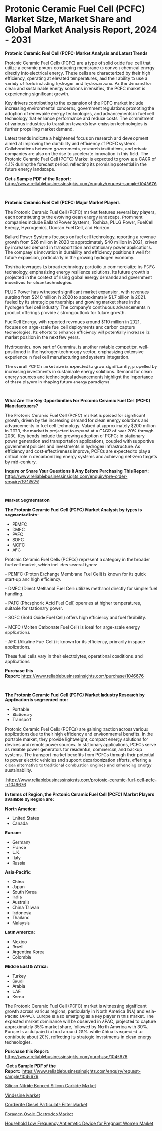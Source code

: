 <p><h1>Protonic Ceramic Fuel Cell (PCFC) Market Size, Market Share and Global Market Analysis Report, 2024 - 2031</h1></p><p><strong>Protonic Ceramic Fuel Cell (PCFC) Market Analysis and Latest Trends</strong></p>
<p><p>Protonic Ceramic Fuel Cells (PCFC) are a type of solid oxide fuel cell that utilize a ceramic proton-conducting membrane to convert chemical energy directly into electrical energy. These cells are characterized by their high efficiency, operating at elevated temperatures, and their ability to use a variety of fuels including hydrogen and hydrocarbons. As the demand for clean and sustainable energy solutions intensifies, the PCFC market is experiencing significant growth. </p><p>Key drivers contributing to the expansion of the PCFC market include increasing environmental concerns, government regulations promoting the adoption of renewable energy technologies, and advancements in fuel cell technology that enhance performance and reduce costs. The commitment of various industries to transition towards low-emission technologies is further propelling market demand. </p><p>Latest trends indicate a heightened focus on research and development aimed at improving the durability and efficiency of PCFC systems. Collaborations between governments, research institutions, and private companies are also on the rise to accelerate innovation in this field. The Protonic Ceramic Fuel Cell (PCFC) Market is expected to grow at a CAGR of 4.1% during the forecast period, reflecting its promising potential in the future energy landscape.</p></p>
<p><strong>Get a Sample PDF of the Report:&nbsp;</strong> <a href="https://www.reliablebusinessinsights.com/enquiry/request-sample/1046676?utm_campaign=84&utm_medium=2&utm_source=Github&utm_content=ia&utm_term=06122024&utm_id=protonic-ceramic-fuel-cell-pcfc">https://www.reliablebusinessinsights.com/enquiry/request-sample/1046676</a></p>
<p>&nbsp;</p>
<p><strong>Protonic Ceramic Fuel Cell (PCFC) Major Market Players</strong></p>
<p><p>The Protonic Ceramic Fuel Cell (PCFC) market features several key players, each contributing to the evolving clean energy landscape. Prominent companies include Ballard Power Systems, Toshiba, PLUG Power, FuelCell Energy, Hydrogenics, Doosan Fuel Cell, and Horizon.</p><p>Ballard Power Systems focuses on fuel cell technology, reporting a revenue growth from $26 million in 2020 to approximately $40 million in 2021, driven by increased demand in transportation and stationary power applications. The company's innovation in durability and efficiency positions it well for future expansion, particularly in the growing hydrogen economy.</p><p>Toshiba leverages its broad technology portfolio to commercialize its PCFC technology, emphasizing energy resilience solutions. Its future growth is projected in the context of rising global energy demands and government incentives for clean technologies.</p><p>PLUG Power has witnessed significant market expansion, with revenues surging from $240 million in 2020 to approximately $1.7 billion in 2021, fueled by its strategic partnerships and growing market share in the hydrogen fuel cell industry. The company's continuous advancements in product offerings provide a strong outlook for future growth.</p><p>FuelCell Energy, with reported revenues around $110 million in 2021, focuses on large-scale fuel cell deployments and carbon capture technologies. Its efforts to enhance efficiency will potentially increase its market position in the next few years.</p><p>Hydrogenics, now part of Cummins, is another notable competitor, well-positioned in the hydrogen technology sector, emphasizing extensive experience in fuel cell manufacturing and systems integration.</p><p>The overall PCFC market size is expected to grow significantly, propelled by increasing investments in sustainable energy solutions. Demand for clean energy sources and technological advancements highlight the importance of these players in shaping future energy paradigms.</p></p>
<p>&nbsp;</p>
<p><strong>What Are The Key Opportunities For Protonic Ceramic Fuel Cell (PCFC) Manufacturers?</strong></p>
<p><p>The Protonic Ceramic Fuel Cell (PCFC) market is poised for significant growth, driven by the increasing demand for clean energy solutions and advancements in fuel cell technology. Valued at approximately $200 million in 2023, the market is projected to expand at a CAGR of over 20% through 2030. Key trends include the growing adoption of PCFCs in stationary power generation and transportation applications, coupled with supportive government policies and investments in hydrogen infrastructure. As efficiency and cost-effectiveness improve, PCFCs are expected to play a critical role in decarbonizing energy systems and achieving net-zero targets by mid-century.</p></p>
<p><strong>Inquire or Share Your Questions If Any Before Purchasing This Report:</strong> <a href="https://www.reliablebusinessinsights.com/enquiry/pre-order-enquiry/1046676?utm_campaign=84&utm_medium=2&utm_source=Github&utm_content=ia&utm_term=06122024&utm_id=protonic-ceramic-fuel-cell-pcfc">https://www.reliablebusinessinsights.com/enquiry/pre-order-enquiry/1046676</a></p>
<p>&nbsp;</p>
<p><strong>Market Segmentation</strong></p>
<p><strong>The Protonic Ceramic Fuel Cell (PCFC) Market Analysis by types is segmented into:</strong></p>
<p><ul><li>PEMFC</li><li>DMFC</li><li>PAFC</li><li>SOFC</li><li>MCFC</li><li>AFC</li></ul></p>
<p><p>Protonic Ceramic Fuel Cells (PCFCs) represent a category in the broader fuel cell market, which includes several types: </p><p>- PEMFC (Proton Exchange Membrane Fuel Cell) is known for its quick start-up and high efficiency.</p><p>- DMFC (Direct Methanol Fuel Cell) utilizes methanol directly for simpler fuel handling.</p><p>- PAFC (Phosphoric Acid Fuel Cell) operates at higher temperatures, suitable for stationary power.</p><p>- SOFC (Solid Oxide Fuel Cell) offers high efficiency and fuel flexibility.</p><p>- MCFC (Molten Carbonate Fuel Cell) is ideal for large-scale energy applications.</p><p>- AFC (Alkaline Fuel Cell) is known for its efficiency, primarily in space applications. </p><p>These fuel cells vary in their electrolytes, operational conditions, and applications.</p></p>
<p><strong>Purchase this Report:&nbsp;</strong><a href="https://www.reliablebusinessinsights.com/purchase/1046676?utm_campaign=84&utm_medium=2&utm_source=Github&utm_content=ia&utm_term=06122024&utm_id=protonic-ceramic-fuel-cell-pcfc">https://www.reliablebusinessinsights.com/purchase/1046676</a></p>
<p>&nbsp;</p>
<p><strong>The Protonic Ceramic Fuel Cell (PCFC) Market Industry Research by Application is segmented into:</strong></p>
<p><ul><li>Portable</li><li>Stationary</li><li>Transport</li></ul></p>
<p><p>Protonic Ceramic Fuel Cells (PCFCs) are gaining traction across various applications due to their high efficiency and environmental benefits. In the portable market, they provide lightweight, compact energy solutions for devices and remote power sources. In stationary applications, PCFCs serve as reliable power generators for residential, commercial, and backup systems. The transport market benefits from PCFCs through their potential to power electric vehicles and support decarbonization efforts, offering a clean alternative to traditional combustion engines and enhancing energy sustainability.</p></p>
<p><a href="https://www.reliablebusinessinsights.com/protonic-ceramic-fuel-cell-pcfc--r1046676?utm_campaign=84&utm_medium=2&utm_source=Github&utm_content=ia&utm_term=06122024&utm_id=protonic-ceramic-fuel-cell-pcfc">&nbsp;https://www.reliablebusinessinsights.com/protonic-ceramic-fuel-cell-pcfc--r1046676</a></p>
<p><strong>In terms of Region, the Protonic Ceramic Fuel Cell (PCFC) Market Players available by Region are:</strong></p>
<p>
    <p> <strong> North America: </strong>
        <ul>
            <li>United States</li>
            <li>Canada</li>
        </ul>
        </p> 
    <p> <strong> Europe: </strong>
        <ul>
            <li>Germany</li>
            <li>France</li>
            <li>U.K.</li>
            <li>Italy</li>
            <li>Russia</li>
        </ul>
        </p> 
    <p> <strong> Asia-Pacific: </strong>
        <ul>
            <li>China</li>
            <li>Japan</li>
            <li>South Korea</li>
            <li>India</li>
            <li>Australia</li>
            <li>China Taiwan</li>
            <li>Indonesia</li>
            <li>Thailand</li>
            <li>Malaysia</li>
        </ul>
        </p> 
    <p> <strong> Latin America: </strong>
        <ul>
            <li>Mexico</li>
            <li>Brazil</li>
            <li>Argentina Korea</li>
            <li>Colombia</li>
        </ul>
        </p> 
    <p> <strong> Middle East & Africa: </strong>
        <ul>
            <li>Turkey</li>
            <li>Saudi</li>
            <li>Arabia</li>
            <li>UAE</li>
            <li>Korea</li>
        </ul>
    </p>
    </p>
<p><p>The Protonic Ceramic Fuel Cell (PCFC) market is witnessing significant growth across various regions, particularly in North America (NA) and Asia-Pacific (APAC). Europe is also emerging as a key player in this market. The expected market dominance will be observed in APAC, projected to capture approximately 35% market share, followed by North America with 30%. Europe is anticipated to hold around 25%, while China is expected to contribute about 20%, reflecting its strategic investments in clean energy technologies.</p></p>
<p><strong>Purchase this Report: </strong><a href="https://www.reliablebusinessinsights.com/purchase/1046676?utm_campaign=84&utm_medium=2&utm_source=Github&utm_content=ia&utm_term=06122024&utm_id=protonic-ceramic-fuel-cell-pcfc">https://www.reliablebusinessinsights.com/purchase/1046676</a></p>
<p>&nbsp;<strong>Get a Sample PDF of the Report:&nbsp;&nbsp;</strong><a href="https://www.reliablebusinessinsights.com/enquiry/request-sample/1046676?utm_campaign=84&utm_medium=2&utm_source=Github&utm_content=ia&utm_term=06122024&utm_id=protonic-ceramic-fuel-cell-pcfc">https://www.reliablebusinessinsights.com/enquiry/request-sample/1046676</a></p>
<p><strong></strong></p>
<p><p><a href="https://www.linkedin.com/pulse/compreh-proposis-fbaif?utm_campaign=84&utm_medium=2&utm_source=Github&utm_content=ia&utm_term=06122024&utm_id=protonic-ceramic-fuel-cell-pcfc">Silicon Nitride Bonded Silicon Carbide Market</a></p><p><a href="https://github.com/AngelaWalsh696/Market-Research-Report-List-1/blob/main/vindesine-market.md?utm_campaign=84&utm_medium=2&utm_source=Github&utm_content=ia&utm_term=06122024&utm_id=protonic-ceramic-fuel-cell-pcfc">Vindesine Market</a></p><p><a href="https://www.linkedin.com/pulse/global-cordierite-diesel-particulate-filter-marketprofits-bmnse?utm_campaign=84&utm_medium=2&utm_source=Github&utm_content=ia&utm_term=06122024&utm_id=protonic-ceramic-fuel-cell-pcfc">Cordierite Diesel Particulate Filter Market</a></p><p><a href="https://github.com/jontyhinseyxe/Market-Research-Report-List-1/blob/main/foramen-ovale-electrodes-market.md?utm_campaign=84&utm_medium=2&utm_source=Github&utm_content=ia&utm_term=06122024&utm_id=protonic-ceramic-fuel-cell-pcfc">Foramen Ovale Electrodes Market</a></p><p><a href="https://issuu.com/reportprime-2/docs/household-low-frequency-antiemetic-device-for-preg?utm_campaign=84&utm_medium=2&utm_source=Github&utm_content=ia&utm_term=06122024&utm_id=protonic-ceramic-fuel-cell-pcfc">Household Low Frequency Antiemetic Device for Pregnant Women Market</a></p></p>